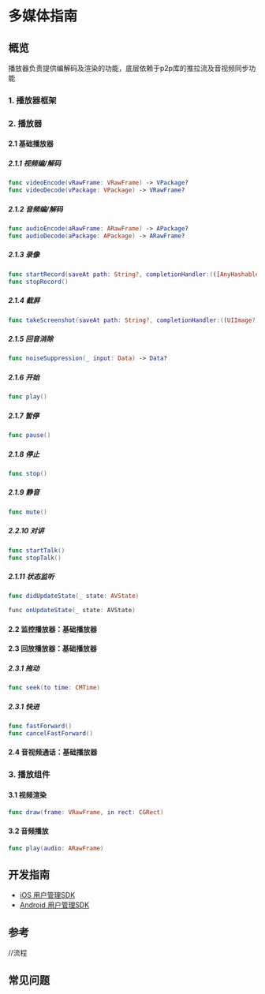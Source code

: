 # 多媒体指南

## 概览

播放器负责提供编解码及渲染的功能，底层依赖于p2p库的推拉流及音视频同步功能

###  1. 播放器框架

###  2. 播放器

####  2.1 基础播放器

##### 2.1.1 视频编/解码
```swift
func videoEncode(vRawFrame: VRawFrame) -> VPackage?
func videoDecode(vPackage: VPackage) -> VRawFrame?
```
##### 2.1.2 音频编/解码
```swift
func audioEncode(aRawFrame: ARawFrame) -> APackage?
func audioDecode(aPackage: APackage) -> ARawFrame?
```
##### 2.1.3 录像
```swift
func startRecord(saveAt path: String?, completionHandler:(([AnyHashable : Any]) -> Void)?)
func stopRecord()
```
##### 2.1.4 截屏
```swift
func takeScreenshot(saveAt path: String?, completionHandler:((UIImage?) -> Void)?)
```
##### 2.1.5 回音消除
```swift
func noiseSuppression(_ input: Data) -> Data?
```
##### 2.1.6 开始
```swift
func play()
```
##### 2.1.7 暂停
```swift
func pause()
```
##### 2.1.8 停止
```swift
func stop()
```
##### 2.1.9 静音
```swift
func mute()
```
##### 2.2.10 对讲
```swift
func startTalk()
func stopTalk()
```
##### 2.1.11 状态监听
```swift
func didUpdateState(_ state: AVState)
```
```java
func onUpdateState(_ state: AVState)
```

#### 2.2 监控播放器：基础播放器

#### 2.3 回放播放器：基础播放器
##### 2.3.1 拖动
```swift
func seek(to time: CMTime)
```
##### 2.3.1 快进
```swift
func fastForward()
func cancelFastForward()
```

#### 2.4 音视频通话：基础播放器

### 3. 播放组件

#### 3.1 视频渲染
```swift
func draw(frame: VRawFrame, in rect: CGRect)
```
#### 3.2 音频播放
```swift
func play(audio: ARawFrame)
```
## 开发指南
* [iOS 用户管理SDK](ios/多媒体.md)
* [Android 用户管理SDK](Android/多媒体.md)

## 参考
//流程

## 常见问题
